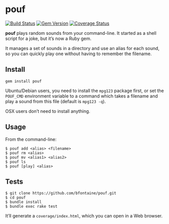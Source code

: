# pouf

[![Build Status](https://travis-ci.org/bfontaine/pouf.png)](https://travis-ci.org/bfontaine/pouf)
[![Gem Version](https://badge.fury.io/rb/pouf.png)](http://badge.fury.io/rb/pouf)
[![Coverage Status](https://coveralls.io/repos/bfontaine/pouf/badge.png)](https://coveralls.io/r/bfontaine/pouf)

**pouf** plays random sounds from your command-line. It started as a shell
script for a joke, but it’s now a Ruby gem.

It manages a set of sounds in a directory and use an alias for each sound, so
you can quickly play one without having to remember the filename.

## Install

```
gem install pouf
```

Ubuntu/Debian users, you need to install the `mpg123` package first, or set the
`POUF_CMD` environment variable to a command which takes a filename and play a
sound from this file (default is `mpg123 -q`).

OSX users don’t need to install anything.

## Usage

From the command-line:

```
$ pouf add <alias> <filename>
$ pouf rm <alias>
$ pouf mv <alias1> <alias2>
$ pouf ls
$ pouf [play] <alias>
```

## Tests

```
$ git clone https://github.com/bfontaine/pouf.git
$ cd pouf
$ bundle install
$ bundle exec rake test
```

It’ll generate a `coverage/index.html`, which you can open in a Web browser.
